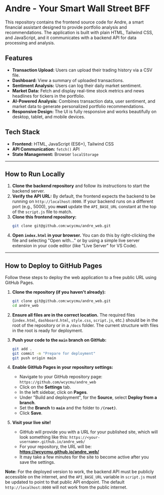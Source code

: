 # Andre - Your Smart Wall Street BFF

This repository contains the frontend source code for Andre, a smart financial assistant designed to provide portfolio analysis and recommendations. The application is built with plain HTML, Tailwind CSS, and JavaScript, and it communicates with a backend API for data processing and analysis.

## Features

- **Transaction Upload:** Users can upload their trading history via a CSV file.
- **Dashboard:** View a summary of uploaded transactions.
- **Sentiment Analysis:** Users can log their daily market sentiment.
- **Market Data:** Fetch and display real-time stock metrics and news headlines for tickers in the portfolio.
- **AI-Powered Analysis:** Combines transaction data, user sentiment, and market data to generate personalized portfolio recommendations.
- **Responsive Design:** The UI is fully responsive and works beautifully on desktop, tablet, and mobile devices.

## Tech Stack

- **Frontend:** HTML, JavaScript (ES6+), Tailwind CSS
- **API Communication:** `fetch()` API
- **State Management:** Browser `localStorage`

---

## How to Run Locally

1.  **Clone the backend repository** and follow its instructions to start the backend server.
2.  **Verify the API URL:** By default, the frontend expects the backend to be running on `http://localhost:8000`. If your backend runs on a different port (e.g., 5000), you **must** update the `API_BASE_URL` constant at the top of the `script.js` file to match.
3.  **Clone this frontend repository:**
    ```bash
    git clone git@github.com:wcycmu/andre_web.git
    ```
4.  **Open `index.html` in your browser.** You can do this by right-clicking the file and selecting "Open with..." or by using a simple live server extension in your code editor (like "Live Server" for VS Code).

---

## How to Deploy to GitHub Pages

Follow these steps to deploy the web application to a free public URL using GitHub Pages.

1.  **Clone the repository (if you haven't already):**
    ```bash
    git clone git@github.com:wcycmu/andre_web.git
    cd andre_web
    ```

2.  **Ensure all files are in the correct location.** The required files (`index.html`, `dashboard.html`, `style.css`, `script.js`, etc.) should be in the root of the repository or in a `/docs` folder. The current structure with files in the root is ready for deployment.

3.  **Push your code to the `main` branch on GitHub:**
    ```bash
    git add .
    git commit -m "Prepare for deployment"
    git push origin main
    ```

4.  **Enable GitHub Pages in your repository settings:**
    *   Navigate to your GitHub repository page: `https://github.com/wcycmu/andre_web`
    *   Click on the **Settings** tab.
    *   In the left sidebar, click on **Pages**.
    *   Under "Build and deployment", for the **Source**, select **Deploy from a branch**.
    *   Set the **Branch** to **`main`** and the folder to **`/(root)`**.
    *   Click **Save**.

5.  **Visit your live site!**
    *   GitHub will provide you with a URL for your published site, which will look something like this:
        `https://<your-username>.github.io/andre_web/`
    *   For your repository, the URL will be: **https://wcycmu.github.io/andre_web/**
    *   It may take a few minutes for the site to become active after you save the settings.

**Note:** For the deployed version to work, the backend API must be publicly accessible on the internet, and the `API_BASE_URL` variable in `script.js` must be updated to point to that public API endpoint. The default `http://localhost:8000` will not work from the public internet.